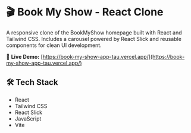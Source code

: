 # 🎬 Book My Show - React Clone

A responsive clone of the BookMyShow homepage built with React and Tailwind CSS. Includes a carousel powered by React Slick and reusable components for clean UI development.

🔗 **Live Demo:** [https://book-my-show-app-tau.vercel.app/](https://book-my-show-app-tau.vercel.app/)

## 🛠 Tech Stack

- React
- Tailwind CSS
- React Slick
- JavaScript
- Vite

